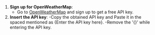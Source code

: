 1. **Sign up for OpenWeatherMap**:
   - Go to [OpenWeatherMap](https://openweathermap.org/) and sign up to get a free API key.
2. **Insert the API key**:
  -Copy the obtained API key and Paste it in the spaced mentioned as {Enter the API key here}.
  -Remove the '{}' while entering the API key.
